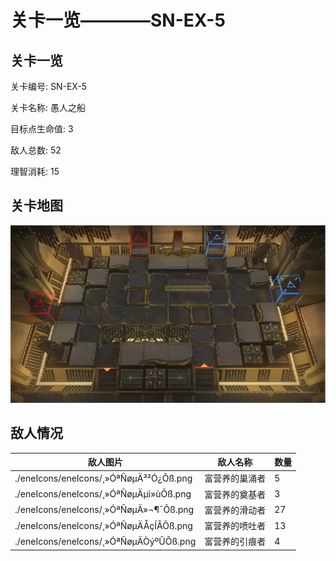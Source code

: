 # 关卡一览————SN-EX-5


## 关卡一览

关卡编号: SN-EX-5

关卡名称: 愚人之船

目标点生命值: 3

敌人总数: 52

理智消耗: 15


## 关卡地图
![SN-EX-5](./oprMap/SN-EX-5.png)

## 敌人情况

| 敌人图片 | 敌人名称 | 数量  |
|---------|-----|-----|
| ./eneIcons/eneIcons/¸»ÓªÑøµÄ³²Ó¿Õß.png| 富营养的巢涌者  |   5  |
| ./eneIcons/eneIcons/¸»ÓªÑøµÄµì»ùÕß.png| 富营养的奠基者  |   3  |
| ./eneIcons/eneIcons/¸»ÓªÑøµÄ»¬¶¯Õß.png| 富营养的滑动者  |   27  |
| ./eneIcons/eneIcons/¸»ÓªÑøµÄÅçÍÂÕß.png| 富营养的喷吐者  |   13  |
| ./eneIcons/eneIcons/¸»ÓªÑøµÄÒýºÛÕß.png| 富营养的引痕者  |   4  |
